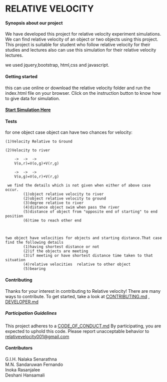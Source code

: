 # RELATIVE VELOCITY
<h4> Synopsis about our project </h4>

We have developed this project for relative velocity experiment simulations.
We can find relative velocity of an object or two objects using this project.
This project is suitable for student who follow relative velocity for their studies 
and lectures also can use this simulation for their relative velocity lectures.


we used jquery,bootstrap, html,css and javascript.

<h4> Getting started </h4>

this can use online or download the relative velocity folder and run the index.html file on your browser.
Click on the instruction button to know how to give data for simulation.

<h4><a href="http://nalakasenarathna.github.io/relativevelocity/Relative%20velocity/index.html">Start Simulation Here</a> </h4>



<h4> Tests </h4>
 for one object case object can have two chances for velocity: 
 
	(1)Velocity Relative to Ground
	
	(2)Velocity to river
	
		->	->	->
		V(o,r)=V(o,g)+V(r,g)
		
		->	->	->
		V(o,g)=V(o,r)+V(r,g)
		
	 we find the details which is not given when either of above case occur.
			(1)object relative velocity to river
			(2)object relative velocity to ground
			(3)degree relative to river
			(4)distance object swim when pass the river
			(5)distance of object from "opposite end of starting" to end position 
			(6)time to reach other end
	

			
 	two object have velocities for objects and starting distance.That case find the following details
			(1)having shortest distance or not
			(2)if the objects are meeting 
			(3)if meeting or have shortest distance time taken to that situation
			(4)relative velocities  relative to other object
			(5)bearing



<h4> Contributing</h4>

Thanks for your interest in contributing to Relative velocity!
There are many ways to contribute. To get started, take a look at <a href="CONTRIBUTING.md">CONTRIBUTING.md</a> ,
<a href="DEVELOPER.md">DEVELOPER.md</a>

<h5>Participation Guidelines</h5>

This project adheres to a <a href="CODE_OF_CONDUCT.md">CODE_OF_CONDUCT.md</a> 
By participating, you are expected to uphold this code. Please report unacceptable behavior to relativevelocity001@gmail.com

			
			
<h4> Contributors </h4>
G.I.H. Nalaka Senarathna<br>
M.N. Sandaruwan Fernando<br>
Inoka Rasanjalee<br>
Deshani Hansamali<br>


